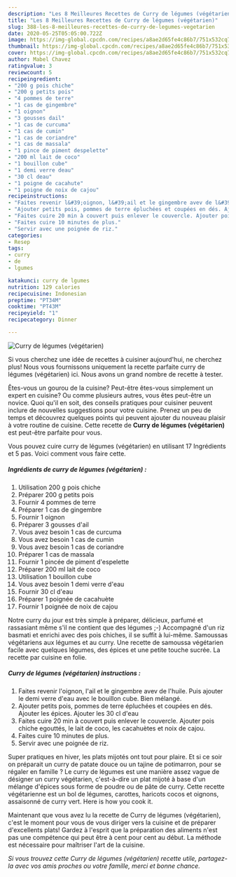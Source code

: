 ```yaml
---
description: "Les 8 Meilleures Recettes de Curry de légumes (végétarien)"
title: "Les 8 Meilleures Recettes de Curry de légumes (végétarien)"
slug: 388-les-8-meilleures-recettes-de-curry-de-legumes-vegetarien
date: 2020-05-25T05:05:00.722Z
image: https://img-global.cpcdn.com/recipes/a8ae2d65fe4c86b7/751x532cq70/curry-de-legumes-vegetarien-photo-principale-de-la-recette.jpg
thumbnail: https://img-global.cpcdn.com/recipes/a8ae2d65fe4c86b7/751x532cq70/curry-de-legumes-vegetarien-photo-principale-de-la-recette.jpg
cover: https://img-global.cpcdn.com/recipes/a8ae2d65fe4c86b7/751x532cq70/curry-de-legumes-vegetarien-photo-principale-de-la-recette.jpg
author: Mabel Chavez
ratingvalue: 3
reviewcount: 5
recipeingredient:
- "200 g pois chiche"
- "200 g petits pois"
- "4 pommes de terre"
- "1 cas de gingembre"
- "1 oignon"
- "3 gousses dail"
- "1 cas de curcuma"
- "1 cas de cumin"
- "1 cas de coriandre"
- "1 cas de massala"
- "1 pince de piment despelette"
- "200 ml lait de coco"
- "1 bouillon cube"
- "1 demi verre deau"
- "30 cl deau"
- "1 poigne de cacahute"
- "1 poigne de noix de cajou"
recipeinstructions:
- "Faites revenir l&#39;oignon, l&#39;ail et le gingembre avev de l&#39;huile. Puis ajouter le demi verre d&#39;eau avec le bouillon cube. Bien mélangé."
- "Ajouter petits pois, pommes de terre épluchées et coupées en dés. Ajouter les épices. Ajouter les 30 cl d&#39;eau"
- "Faites cuire 20 min à couvert puis enlever le couvercle. Ajouter pois chiche egouttés, le lait de coco, les cacahuètes et noix de cajou."
- "Faites cuire 10 minutes de plus."
- "Servir avec une poignée de riz."
categories:
- Resep
tags:
- curry
- de
- lgumes

katakunci: curry de lgumes 
nutrition: 129 calories
recipecuisine: Indonesian
preptime: "PT34M"
cooktime: "PT43M"
recipeyield: "1"
recipecategory: Dinner

---
```



![Curry de légumes (végétarien)](https://img-global.cpcdn.com/recipes/a8ae2d65fe4c86b7/751x532cq70/curry-de-legumes-vegetarien-photo-principale-de-la-recette.jpg)

Si vous cherchez une idée de recettes à cuisiner aujourd'hui, ne cherchez plus! Nous vous fournissons uniquement la recette parfaite curry de légumes (végétarien) ici. Nous avons un grand nombre de recette à tester.

Êtes-vous un gourou de la cuisine? Peut-être êtes-vous simplement un expert en cuisine? Ou comme plusieurs autres, vous êtes peut-être un novice. Quoi qu'il en soit, des conseils pratiques pour cuisiner peuvent inclure de nouvelles suggestions pour votre cuisine. Prenez un peu de temps et découvrez quelques points qui peuvent ajouter du nouveau plaisir à votre routine de cuisine. Cette recette de <strong> Curry de légumes (végétarien) </strong> est peut-être parfaite pour vous.

<!--inarticleads1-->

Vous pouvez cuire curry de légumes (végétarien) en utilisant 17 Ingrédients et 5 pas. Voici comment vous faire cette.

##### Ingrédients de curry de légumes (végétarien) :

1. Utilisation 200 g pois chiche
1. Préparer 200 g petits pois
1. Fournir 4 pommes de terre
1. Préparer 1 cas de gingembre
1. Fournir 1 oignon
1. Préparer 3 gousses d&#39;ail
1. Vous avez besoin 1 cas de curcuma
1. Vous avez besoin 1 cas de cumin
1. Vous avez besoin 1 cas de coriandre
1. Préparer 1 cas de massala
1. Fournir 1 pincée de piment d&#39;espelette
1. Préparer 200 ml lait de coco
1. Utilisation 1 bouillon cube
1. Vous avez besoin 1 demi verre d&#39;eau
1. Fournir 30 cl d&#39;eau
1. Préparer 1 poignée de cacahuète
1. Fournir 1 poignée de noix de cajou


Notre curry du jour est très simple à préparer, délicieux, parfumé et rassasiant même s&#39;il ne contient que des légumes ;-) Accompagné d&#39;un riz basmati et enrichi avec des pois chiches, il se suffit à lui-même. Samoussas végétariens aux légumes et au curry. Une recette de samoussa végétarien facile avec quelques légumes, des épices et une petite touche sucrée. La recette par cuisine en folie. 

<!--inarticleads2-->

##### Curry de légumes (végétarien) instructions :

1. Faites revenir l&#39;oignon, l&#39;ail et le gingembre avev de l&#39;huile. Puis ajouter le demi verre d&#39;eau avec le bouillon cube. Bien mélangé.
1. Ajouter petits pois, pommes de terre épluchées et coupées en dés. Ajouter les épices. Ajouter les 30 cl d&#39;eau
1. Faites cuire 20 min à couvert puis enlever le couvercle. Ajouter pois chiche egouttés, le lait de coco, les cacahuètes et noix de cajou.
1. Faites cuire 10 minutes de plus.
1. Servir avec une poignée de riz.


Super pratiques en hiver, les plats mijotés ont tout pour plaire. Et si ce soir on préparait un curry de patate douce ou un tajine de potimarron, pour se régaler en famille ? Le curry de légumes est une manière assez vague de désigner un curry végétarien, c&#39;est-à-dire un plat mijoté à base d&#39;un mélange d&#39;épices sous forme de poudre ou de pâte de curry. Cette recette végétarienne est un bol de légumes, carottes, haricots cocos et oignons, assaisonné de curry vert. Here is how you cook it. 

<!--inarticleads1-->

<p>
Maintenant que vous avez lu la recette de Curry de légumes (végétarien), c'est le moment pour vous de vous diriger vers la cuisine et de préparer d'excellents plats! Gardez à l'esprit que la préparation des aliments n'est pas une compétence qui peut être à cent pour cent au début. La méthode est nécessaire pour maîtriser l'art de la cuisine.
</p>

<p>
<i>Si vous trouvez cette Curry de légumes (végétarien) recette utile, partagez-la avec vos amis proches ou votre famille, merci et bonne chance.</i>
</p>
